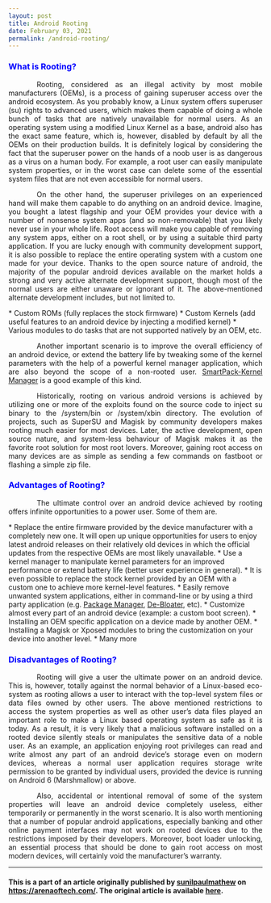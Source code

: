 ```yaml
---
layout: post
title: Android Rooting
date: February 03, 2021
permalink: /android-rooting/
---
```


<style>
    tab1 { padding-left: 4em; }
</style>

<h3 style="color: blue">What is Rooting?</h3>

<p style="text-align: justify;"><tab1>Rooting, considered as an illegal activity by most mobile manufacturers (OEMs), is a process of gaining superuser access over the android ecosystem. As you probably know, a Linux system offers superuser (su) rights to advanced users, which makes them capable of doing a whole bunch of tasks that are natively unavailable for normal users. As an operating system using a modified Linux Kernel as a base, android also has the exact same feature, which is, however, disabled by default by all the OEMs on their production builds. It is definitely logical by considering the fact that the superuser power on the hands of a noob user is as dangerous as a virus on a human body. For example, a root user can easily manipulate system properties, or in the worst case can delete some of the essential system files that are not even accessible for normal users.</tab1></p>

<p style="text-align: justify;"><tab1>On the other hand, the superuser privileges on an experienced hand will make them capable to do anything on an android device. Imagine, you bought a latest flagship and your OEM provides your device with a number of nonsense system apps (and so non-removable) that you likely never use in your whole life. Root access will make you capable of removing any system apps, either on a root shell, or by using a suitable third party application. If you are lucky enough with community development support, it is also possible to replace the entire operating system with a custom one made for your device. Thanks to the open source nature of android, the majority of the popular android devices available on the market holds a strong and very active alternate development support, though most of the normal users are either unaware or ignorant of it. The above-mentioned alternate development includes, but not limited to.</tab1></p>
* Custom ROMs (fully replaces the stock firmware)
* Custom Kernels (add useful features to an android device by injecting a modified kernel)
* Various modules to do tasks that are not supported natively by an OEM, etc.

<p style="text-align: justify;"><tab1>Another important scenario is to improve the overall efficiency of an android device, or extend the battery life by tweaking some of the kernel parameters with the help of a powerful kernel manager application, which are also beyond the scope of a non-rooted user. <a href="{{ site.github.url }}/spkm/">SmartPack-Kernel Manager</a> is a good example of this kind.
</tab1></p>

<p style="text-align: justify;"><tab1>Historically, rooting on various android versions is achieved by utilizing one or more of the exploits found on the source code to inject su binary to the /system/bin or /system/xbin directory. The evolution of projects, such as SuperSU and Magisk by community developers makes rooting much easier for most devices. Later, the active development, open source nature, and system-less behaviour of Magisk makes it as the favorite root solution for most root lovers. Moreover, gaining root access on many devices are as simple as sending a few commands on fastboot or flashing a simple zip file.</tab1></p>

<h3 style="color: blue">Advantages of Rooting?</h3>

<p style="text-align: justify;"><tab1>The ultimate control over an android device achieved by rooting offers infinite opportunities to a power user. Some of them are.</tab1></p>
* Replace the entire firmware provided by the device manufacturer with a completely new one. It will open up unique opportunities for users to enjoy latest android releases on their relatively old devices in which the official updates from the respective OEMs are most likely unavailable.
* Use a kernel manager to manipulate kernel parameters for an improved performance or extend battery life (better user experience in general).
* It is even possible to replace the stock kernel provided by an OEM with a custom one to achieve more kernel-level features.
* Easily remove unwanted system applications, either in command-line or by using a third party application (e.g. <a href="{{ site.github.url }}/pm/">Package Manager</a>, <a href="{{ site.github.url }}/debloater/">De-Bloater</a>, etc).
* Customize almost every part of an android device (example: a custom boot screen).
* Installing an OEM specific application on a device made by another OEM.
* Installing a Magisk or Xposed modules to bring the customization on your device into another level.
* Many more

<h3 style="color: blue">Disadvantages of Rooting?</h3>

<p style="text-align: justify;"><tab1>Rooting will give a user the ultimate power on an android device. This is, however, totally against the normal behavior of a Linux-based eco-system as rooting allows a user to interact with the top-level system files or data files owned by other users. The above mentioned restrictions to access the system properties as well as other user’s data files played an important role to make a Linux based operating system as safe as it is today. As a result, it is very likely that a malicious software installed on a rooted device silently steals or manipulates the sensitive data of a noble user. As an example, an application enjoying root privileges can read and write almost any part of an android device’s storage even on modern devices, whereas a normal user application requires storage write permission to be granted by individual users, provided the device is running on Android 6 (Marshmallow) or above.</tab1></p>


<p style="text-align: justify;"><tab1>Also, accidental or intentional removal of some of the system properties will leave an android device completely useless, either temporarily or permanently in the worst scenario. It is also worth mentioning that a number of popular android applications, especially banking and other online payment interfaces may not work on rooted devices due to the restrictions imposed by their developers. Moreover, boot loader unlocking, an essential process that should be done to gain root access on most modern devices, will certainly void the manufacturer’s warranty.</tab1></p>

<hr>

<h4>This is a part of an article originally published by <a href="https://play.google.com/store/apps/dev?id=5836199813143882901" target="_blank">sunilpaulmathew</a> on <a href="https://arenaoftech.com/" target="_blank">https://arenaoftech.com/</a>. The original article is available <a href="https://arenaoftech.com/post/android-rooting-pros-and-cons/" target="_blank">here</a>.</h4>

